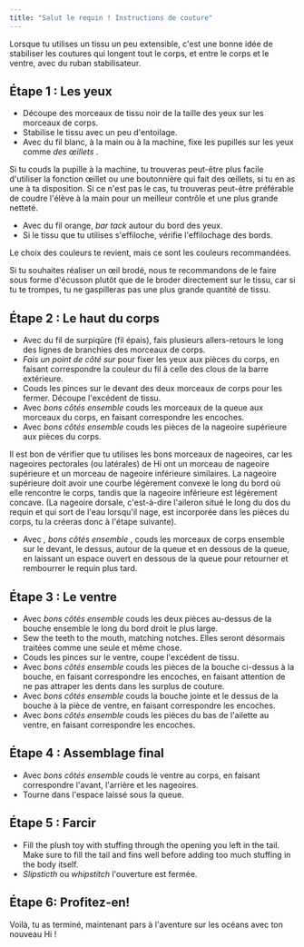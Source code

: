 ```yaml
---
title: "Salut le requin ! Instructions de couture"
---
```


<Tip>

Lorsque tu utilises un tissu un peu extensible, c'est une bonne idée de stabiliser les coutures qui longent tout le corps, et entre le corps et le ventre, avec du ruban stabilisateur.

</Tip>

## Étape 1 : Les yeux

- Découpe des morceaux de tissu noir de la taille des yeux sur les morceaux de corps.
- Stabilise le tissu avec un peu d'entoilage.
- Avec du fil blanc, à la main ou à la machine, fixe les pupilles sur les yeux comme _des œillets_ .

<Tip>

Si tu couds la pupille à la machine, tu trouveras peut-être plus facile d'utiliser la fonction œillet ou une boutonnière qui fait des œillets, si tu en as une à ta disposition. Si ce n'est pas le cas, tu trouveras peut-être préférable de coudre l'élève à la main pour un meilleur contrôle et une plus grande netteté.

</Tip>

- Avec du fil orange, _bar tack_ autour du bord des yeux.
- Si le tissu que tu utilises s'effiloche, vérifie l'effilochage des bords.

<Note>

Le choix des couleurs te revient, mais ce sont les couleurs recommandées.

Si tu souhaites réaliser un œil brodé, nous te recommandons de le faire sous forme d'écusson plutôt que de le broder directement sur le tissu, car si tu te trompes, tu ne gaspilleras pas une plus grande quantité de tissu.

</Note>

## Étape 2 : Le haut du corps

- Avec du fil de surpiqûre (fil épais), fais plusieurs allers-retours le long des lignes de branchies des morceaux de corps.
- _Fais un point de côté sur_ pour fixer les yeux aux pièces du corps, en faisant correspondre la couleur du fil à celle des clous de la barre extérieure.
- Couds les pinces sur le devant des deux morceaux de corps pour les fermer. Découpe l'excédent de tissu.
- Avec _bons côtés ensemble_ couds les morceaux de la queue aux morceaux du corps, en faisant correspondre les encoches.
- Avec _bons côtés ensemble_ couds les pièces de la nageoire supérieure aux pièces du corps.

<Tip>

Il est bon de vérifier que tu utilises les bons morceaux de nageoires, car les nageoires pectorales (ou latérales) de Hi ont un morceau de nageoire supérieure et un morceau de nageoire inférieure similaires. La nageoire supérieure doit avoir une courbe légèrement convexe le long du bord où elle rencontre le corps, tandis que la nageoire inférieure est légèrement concave. (La nageoire dorsale, c'est-à-dire l'aileron situé le long du dos du requin et qui sort de l'eau lorsqu'il nage, est incorporée dans les pièces du corps, tu la créeras donc à l'étape suivante).

</Tip>

- Avec _, bons côtés ensemble_ , couds les morceaux de corps ensemble sur le devant, le dessus, autour de la queue et en dessous de la queue, en laissant un espace ouvert en dessous de la queue pour retourner et rembourrer le requin plus tard.

## Étape 3 : Le ventre

- Avec _bons côtés ensemble_ couds les deux pièces au-dessus de la bouche ensemble le long du bord droit le plus large.
- Sew the teeth to the mouth, matching notches. Elles seront désormais traitées comme une seule et même chose.
- Couds les pinces sur le ventre, coupe l'excédent de tissu.
- Avec _bons côtés ensemble_ couds les pièces de la bouche ci-dessus à la bouche, en faisant correspondre les encoches, en faisant attention de ne pas attraper les dents dans les surplus de couture.
- Avec _bons côtés ensemble_ couds la bouche jointe et le dessus de la bouche à la pièce de ventre, en faisant correspondre les encoches.
- Avec _bons côtés ensemble_ couds les pièces du bas de l'ailette au ventre, en faisant correspondre les encoches.

## Étape 4 : Assemblage final

- Avec _bons côtés ensemble_ couds le ventre au corps, en faisant correspondre l'avant, l'arrière et les nageoires.
- Tourne dans l'espace laissé sous la queue.

## Étape 5 : Farcir

- Fill the plush toy with stuffing through the opening you left in the tail. Make sure to fill the tail and fins well before adding too much stuffing in the body itself.
- _Slipsticth_ ou _whipstitch_ l'ouverture est fermée.

## Étape 6: Profitez-en!

Voilà, tu as terminé, maintenant pars à l'aventure sur les océans avec ton nouveau Hi !
